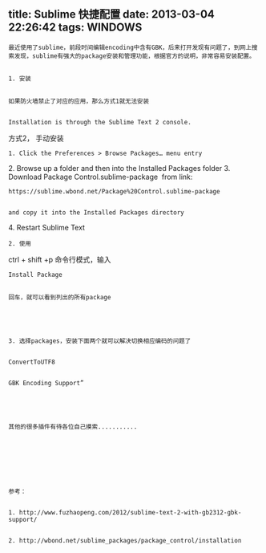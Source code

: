 title: Sublime 快捷配置
date: 2013-03-04 22:26:42
tags: WINDOWS
---


						
	最近使用了sublime，前段时间编辑encoding中含有GBK，后来打开发现有问题了，到网上搜索发现，sublime有强大的package安装和管理功能，根据官方的说明，非常容易安装配置。


	1. 安装


	如果防火墙禁止了对应的应用，那么方式1就无法安装


	Installation is through the Sublime Text 2 console.


方式2， 手动安装


	1. Click the Preferences > Browse Packages… menu entry
2. Browse up a folder and then into the Installed Packages folder
3. Download Package Control.sublime-package  from link:


	https://sublime.wbond.net/Package%20Control.sublime-package


	and copy it into the Installed Packages directory
4. Restart Sublime Text


	


	2. 使用
ctrl + shift +p 命令行模式，输入


	Install Package


	回车，就可以看到列出的所有package


	


	3. 选择packages，安装下面两个就可以解决切换相应编码的问题了


	ConvertToUTF8


	GBK Encoding Support”


	


	其他的很多插件有待各位自己摸索...........


	


	


	参考：


	1. http://www.fuzhaopeng.com/2012/sublime-text-2-with-gb2312-gbk-support/


	2. http://wbond.net/sublime_packages/package_control/installation
                                   